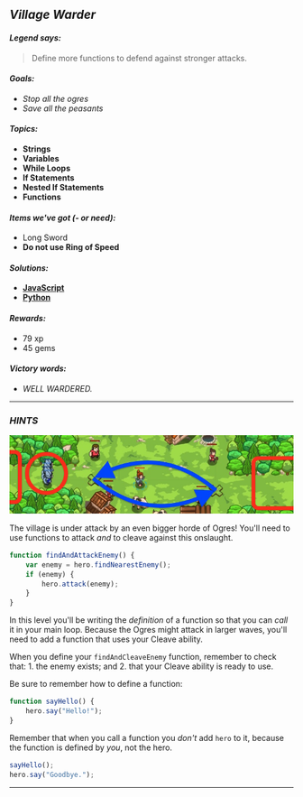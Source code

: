 ## _Village Warder_

#### _Legend says:_
> Define more functions to defend against stronger attacks.

#### _Goals:_
+ _Stop all the ogres_
+ _Save all the peasants_

#### _Topics:_
+ **Strings**
+ **Variables**
+ **While Loops**
+ **If Statements**
+ **Nested If Statements**
+ **Functions**

#### _Items we've got (- or need):_
+ Long Sword
+ **Do not use Ring of Speed**

#### _Solutions:_
+ **[JavaScript](villageWand.js)**
+ **[Python](village_wand.py)**

#### _Rewards:_
+ 79 xp
+ 45 gems

#### _Victory words:_
+ _WELL WARDERED._

___

### _HINTS_

![](img/village_warder.jpeg)

The village is under attack by an even bigger horde of Ogres! You'll need to use functions to attack _and_ to cleave against this onslaught.

```javascript
function findAndAttackEnemy() {
    var enemy = hero.findNearestEnemy();
    if (enemy) {
        hero.attack(enemy);
    }
}
```

In this level you'll be writing the _definition_ of a function so that you can _call_ it in your main loop. Because the Ogres might attack in larger waves, you'll need to add a function that uses your Cleave ability.

When you define your `findAndCleaveEnemy` function, remember to check that: 1. the enemy exists; and 2. that your Cleave ability is ready to use.

Be sure to remember how to define a function:

```javascript
function sayHello() {
    hero.say("Hello!");
}
```

Remember that when you call a function you _don't_ add `hero` to it, because the function is defined by _you_, not the hero.

```javascript
sayHello();
hero.say("Goodbye.");
```

___
